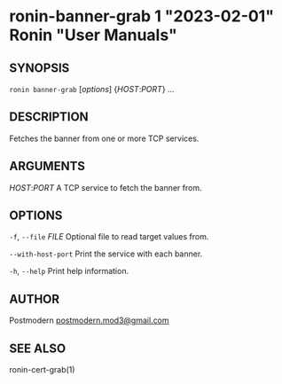 # ronin-banner-grab 1 "2023-02-01" Ronin "User Manuals"

## SYNOPSIS

`ronin banner-grab` [*options*] {*HOST*:*PORT*} ...

## DESCRIPTION

Fetches the banner from one or more TCP services.

## ARGUMENTS

*HOST*:*PORT*
  A TCP service to fetch the banner from.

## OPTIONS

`-f`, `--file` *FILE*
  Optional file to read target values from.

`--with-host-port`
  Print the service with each banner.

`-h`, `--help`
  Print help information.

## AUTHOR

Postmodern <postmodern.mod3@gmail.com>

## SEE ALSO

ronin-cert-grab(1)
